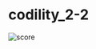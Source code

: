 # codility_2-2
![score](https://github.com/Shinichi0713/codility_2-2/assets/61480734/d3f623b1-8ac6-4a3d-9bf0-b5659aab7a99)
